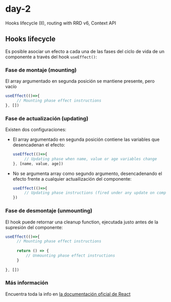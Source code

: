# day-2
Hooks lifecycle (II), routing with RRD v6, Context API

## Hooks lifecycle
Es posible asociar un efecto a cada una de las fases del ciclo de vida de un componente a través del hook `useEffect()`:

### Fase de montaje (mounting)
El array argumentado en segunda posición se mantiene presente, pero vacío
````javascript
useEffect(()=>{
     // Mounting phase effect instructions
}, [])
````

### Fase de actualización (updating)
Existen dos configuraciones:

- El array argumentado en segunda posición contiene las variables que desencadenan el efecto:
  ````javascript
  useEffect(()=>{
       // Updating phase when name, value or age variables change
  }, [name, value, age])
  ````
  
  
- No se argumenta array como segundo argumento, desencadenando el efecto frente a cualquier actuailización del componente:
  ````javascript
  useEffect(()=>{
       // Updating phase instructions (fired under any update on component's props or state
  })
  ````
  
  
### Fase de desmontaje (unmounting)
El hook puede retornar una cleanup function, ejecutada justo antes de la supresión del componente:
````javascript
useEffect(()=>{
     // Mounting phase effect instructions
     
     return () => {
         // Unmounting phase effect instructions 
     }
     
}, [])
````

### Más información
Encuentra toda la info en [la documentación oficial de React](https://es.reactjs.org/docs/hooks-effect.html)
